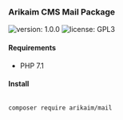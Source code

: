 ### Arikaim CMS Mail Package
![version: 1.0.0](https://img.shields.io/github/release/arikaim/mail.svg)
![license: GPL3](https://img.shields.io/badge/License-GPLv3-blue.svg)



#### Requirements 
  * PHP 7.1


#### Install

```bash

composer require arikaim/mail

```